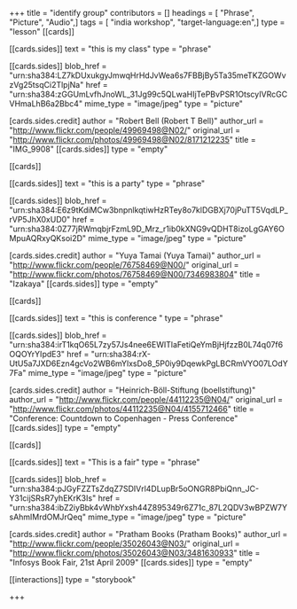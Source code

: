 +++
title = "identify group"
contributors = []
headings = [ "Phrase", "Picture", "Audio",]
tags = [ "india workshop", "target-language:en",]
type = "lesson"
[[cards]]

[[cards.sides]]
text = "this is my class"
type = "phrase"

[[cards.sides]]
blob_href = "urn:sha384:LZ7kDUxukgyJmwqHrHdJvWea6s7FBBjBy5Ta35meTKZGOWvzVg25tsqCi2TlpjNa"
href = "urn:sha384:zGGUmLvfhJnoWL_31Jg99c5QLwaHIjTePBvPSR1OtscyIVRcGCVHmaLhB6a2Bbc4"
mime_type = "image/jpeg"
type = "picture"

[cards.sides.credit]
author = "Robert Bell (Robert T Bell)"
author_url = "http://www.flickr.com/people/49969498@N02/"
original_url = "http://www.flickr.com/photos/49969498@N02/8171212235"
title = "IMG_9908"
[[cards.sides]]
type = "empty"

[[cards]]

[[cards.sides]]
text = "this is a party"
type = "phrase"

[[cards.sides]]
blob_href = "urn:sha384:E6z9tKdiMCw3bnpnlkqtiwHzRTey8o7klDGBXj70jPuTT5VqdLP_rVP5JhX0xUD0"
href = "urn:sha384:0Z77jRWmqbjrFzmL9D_Mrz_r1ib0kXNG9vQDHT8izoLgGAY6OMpuAQRxyQKsoi2D"
mime_type = "image/jpeg"
type = "picture"

[cards.sides.credit]
author = "Yuya Tamai (Yuya Tamai)"
author_url = "http://www.flickr.com/people/76758469@N00/"
original_url = "http://www.flickr.com/photos/76758469@N00/7346983804"
title = "Izakaya"
[[cards.sides]]
type = "empty"

[[cards]]

[[cards.sides]]
text = "this is conference "
type = "phrase"

[[cards.sides]]
blob_href = "urn:sha384:irT1kqO65L7zy57Js4nee6EWITlaFetiQeYmBjHjfzzB0L74q07f6OQOYrYIpdE3"
href = "urn:sha384:rX-UtU5a7JXD6Ezn4gcVo2WB6mYlxsDo8_5P0iy9DqewkPgLBCRmVYO07LOdY7Fa"
mime_type = "image/jpeg"
type = "picture"

[cards.sides.credit]
author = "Heinrich-Böll-Stiftung (boellstiftung)"
author_url = "http://www.flickr.com/people/44112235@N04/"
original_url = "http://www.flickr.com/photos/44112235@N04/4155712466"
title = "Conference: Countdown to Copenhagen - Press Conference"
[[cards.sides]]
type = "empty"

[[cards]]

[[cards.sides]]
text = "This is a fair"
type = "phrase"

[[cards.sides]]
blob_href = "urn:sha384:pJGyFZZTsZdqZ7SDIVrl4DLupBr5oONGR8PbiQnn_JC-Y31cijSRsR7yhEKrK3Is"
href = "urn:sha384:ibZ2iyBbk4vWhbYxsh44Z895349r6Z71c_87L2QDV3wBPZW7YsAhmIMrdOMJrQeq"
mime_type = "image/jpeg"
type = "picture"

[cards.sides.credit]
author = "Pratham Books (Pratham Books)"
author_url = "http://www.flickr.com/people/35026043@N03/"
original_url = "http://www.flickr.com/photos/35026043@N03/3481630933"
title = "Infosys Book Fair, 21st April 2009"
[[cards.sides]]
type = "empty"

[[interactions]]
type = "storybook"

+++
